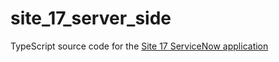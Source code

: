# site_17_server_side

TypeScript source code for the [Site 17 ServiceNow application](/USASOC-HQ/x_g_inte_site_17)
